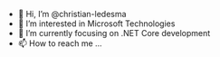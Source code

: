 - 👋 Hi, I’m @christian-ledesma
- 👀 I’m interested in Microsoft Technologies
- 🌱 I’m currently focusing on .NET Core development
- 📫 How to reach me ...

<!---
christian-ledesma/christian-ledesma is a ✨ special ✨ repository because its `README.md` (this file) appears on your GitHub profile.
You can click the Preview link to take a look at your changes.
--->
